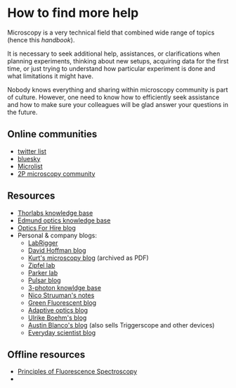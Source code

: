# How to find more help

Microscopy is a very technical field that combined wide range of topics (hence this *handbook*).

It is necessary to seek additional help, assistances, or clarifications when planning experiments, thinking about new setups, acquiring data for the first time, or just trying to understand how particular experiment is done and what limitations it might have.

Nobody knows everything and sharing within microscopy community is part of culture. However, one need to know how to efficiently seek assistance and how to make sure your colleagues will be glad answer your questions in the future.

## Online communities

- [twitter list](https://twitter.com/i/lists/1266007529277947904)
- [bluesky](https://bsky.app/profile/mickeykats.bsky.social/feed/aaaaxyliorir6)
- [Microlist](https://forum.microlist.org/)
- [2P microscopy community](https://2p.ece.ucsb.edu/login)

## Resources

- [Thorlabs knowledge base](https://www.thorlabs.com/navigation.cfm?guide_id=2400)
- [Edmund optics knowledge base](https://www.edmundoptics.com/knowledge-center/)
- [Optics For Hire blog](https://www.opticsforhire.com/blog/)
- Personal & company blogs:
  - [LabRigger](https://labrigger.com/blog/)
  - [David Hoffman blog](https://david-hoffman.github.io/)
  - [Kurt's microscopy blog](https://ucsf.app.box.com/v/KurtsMicroscopyBlog) (archived as PDF)
  - [Zipfel lab](http://www.drbio.cornell.edu/app_notes.html)
  - [Parker lab](https://parkerlab.bio.uci.edu/microscopy_construction.htm)
  - [Pulsar blog](https://www.thepulsar.be/archives/)
  - [3-photon knowldge base](https://www.3photon.org/)
  - [Nico Struuman's notes](https://valelab4.ucsf.edu/~nstuurman/)
  - [Green Fluorescent blog](https://greenfluorescentblog.wordpress.com/)
  - [Adaptive optics blog](https://aomicroscopy.org/)
  - [Ulrike Boehm's blog](http://ulrikeboehm.org/blog/)
  - [Austin Blanco's blog](https://www.austinblanco.com/blog/) (also sells Triggerscope and other devices)
  - [Everyday scientist blog](https://blog.everydayscientist.com/)


## Offline resources

- [Principles of Fluorescence Spectroscopy](https://link.springer.com/book/10.1007/978-0-387-46312-4)
-
